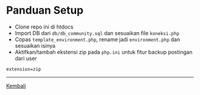 # Panduan Setup

- Clone repo ini di htdocs
- Import DB dari `db/db_community.sql` dan sesuaikan file `koneksi.php`
- Copas `template_environment.php`, rename jadi `environment.php` dan sesuaikan isinya
- Aktifkan/tambah ekstensi zip pada `php.ini` untuk fitur backup postingan dari user

```
extension=zip
```

---

[Kembali](https://github.com/yeftakun/miawshare)